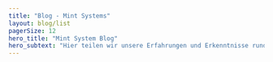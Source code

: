 ```yaml
---
title: "Blog - Mint Systems"
layout: blog/list
pagerSize: 12
hero_title: "Mint System Blog"
hero_subtext: "Hier teilen wir unsere Erfahrungen und Erkenntnisse rund um unsere Arbeit."
---
```


